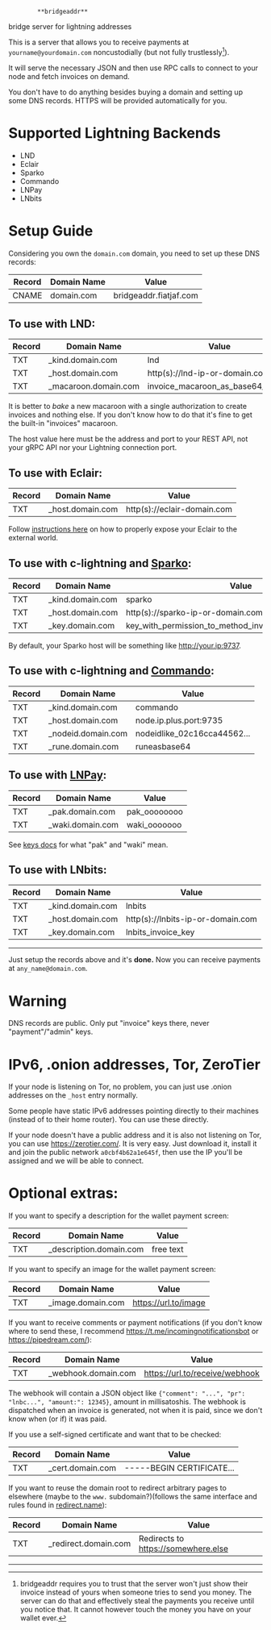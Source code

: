 
            **bridgeaddr**
  bridge server for lightning addresses

This is a server that allows you to receive payments at `yourname@yourdomain.com` noncustodially (but not fully trustlessly[^trustless]).

It will serve the necessary JSON and then use RPC calls to connect to your node and fetch invoices on demand.

You don't have to do anything besides buying a domain and setting up some DNS records. HTTPS will be provided automatically for you.

# Supported Lightning Backends

  - LND
  - Eclair
  - Sparko
  - Commando
  - LNPay
  - LNbits

# Setup Guide

Considering you own the `domain.com` domain, you need to set up these DNS records:

| Record | Domain Name | Value                  |
|--------|-------------|------------------------|
| CNAME  | domain.com  | bridgeaddr.fiatjaf.com |

## To use with LND:

| Record | Domain Name           | Value                               |
|--------|-----------------------|-------------------------------------|
| TXT    | _kind.domain.com      | lnd                                 |
| TXT    | _host.domain.com      | http(s)://lnd-ip-or-domain.com:port |
| TXT    | _macaroon.domain.com  | invoice_macaroon_as_base64_or_hex   |

It is better to _bake_ a new macaroon with a single authorization to create invoices and nothing else. If you don't know how to do that it's fine to get the built-in "invoices" macaroon.

The host value here must be the address and port to your REST API, not your gRPC API nor your Lightning connection port.

## To use with Eclair:

| Record   | Domain Name        | Value                         |
| -------- | ------------------ | ----------------------------- |
| TXT      | _host.domain.com   | http(s)://eclair-domain.com   |

Follow [instructions here](https://gist.github.com/fiatjaf/8e74740d30763713154de15562e08789#file-exposing-eclair-md) on how to properly expose your Eclair to the external world.

## To use with c-lightning and [Sparko](https://github.com/fiatjaf/sparko):

| Record | Domain Name      | Value                                                    |
|--------|------------------|----------------------------------------------------------|
| TXT    | _kind.domain.com | sparko                                                   |
| TXT    | _host.domain.com | http(s)://sparko-ip-or-domain.com                        |
| TXT    | _key.domain.com  | key_with_permission_to_method_invoicewithdescriptionhash |

By default, your Sparko host will be something like http://your.ip:9737.

## To use with c-lightning and [Commando](https://github.com/lightningd/plugins/tree/master/commando):

| Record   | Domain Name        | Value                       |
| -------- | ------------------ | --------------------------- |
| TXT      | _kind.domain.com   | commando                    |
| TXT      | _host.domain.com   | node.ip.plus.port:9735      |
| TXT      | _nodeid.domain.com | nodeidlike_02c16cca44562... |
| TXT      | _rune.domain.com   | runeasbase64                |

## To use with [LNPay](https://lnpay.co/):

| Record | Domain Name      | Value        |
|--------|------------------|--------------|
| TXT    | _pak.domain.com  | pak_oooooooo |
| TXT    | _waki.domain.com | waki_ooooooo |

See [keys docs](https://docs.lnpay.co/api/get-started/access-keys) for what "pak" and "waki" mean.

## To use with LNbits:

| Record | Domain Name      | Value                             |
|--------|------------------|-----------------------------------|
| TXT    | _kind.domain.com | lnbits                            |
| TXT    | _host.domain.com | http(s)://lnbits-ip-or-domain.com |
| TXT    | _key.domain.com  | lnbits_invoice_key                |

---

Just setup the records above and it's **done.** Now you can receive payments at `any_name@domain.com`.

# Warning

DNS records are public. Only put "invoice" keys there, never "payment"/"admin" keys.

# IPv6, .onion addresses, Tor, ZeroTier

If your node is listening on Tor, no problem, you can just use .onion addresses on the `_host` entry normally.

Some people have static IPv6 addresses pointing directly to their machines (instead of to their home router). You can use these directly.

If your node doesn't have a public address and it is also not listening on Tor, you can use https://zerotier.com/. It is very easy. Just download it, install it and join the public network `a0cbf4b62a1e645f`, then use the IP you'll be assigned and we will be able to connect.

# Optional extras:

If you want to specify a description for the wallet payment screen:

| Record | Domain Name             | Value     |
|--------|-------------------------|-----------|
| TXT    | _description.domain.com | free text |

If you want to specify an image for the wallet payment screen:

| Record | Domain Name       | Value                |
|--------|-------------------|----------------------|
| TXT    | _image.domain.com | https://url.to/image |

If you want to receive comments or payment notifications (if you don't know where to send these, I recommend https://t.me/incomingnotificationsbot or https://pipedream.com/):

| Record | Domain Name         | Value                          |
|--------|---------------------|--------------------------------|
| TXT    | _webhook.domain.com | https://url.to/receive/webhook |

The webhook will contain a JSON object like `{"comment": "...", "pr": "lnbc...", "amount:": 12345}`, amount in millisatoshis. The webhook is dispatched when an invoice is generated, not when it is paid, since we don't know when (or if) it was paid.

If you use a self-signed certificate and want that to be checked:

| Record | Domain Name      | Value                     |
|--------|------------------|---------------------------|
| TXT    | _cert.domain.com | -----BEGIN CERTIFICATE... |

If you want to reuse the domain root to redirect arbitrary pages to elsewhere (maybe to the `www.` subdomain?)(follows the same interface and rules found in [redirect.name](http://redirect.name)):

| Record | Domain Name          | Value                               |
|--------|----------------------|-------------------------------------|
| TXT    | _redirect.domain.com | Redirects to https://somewhere.else |

---

[^trustless]: bridgeaddr requires you to trust that the server won't just show their invoice instead of yours when someone tries to send you money. The server can do that and effectively steal the payments you receive until you notice that. It cannot however touch the money you have on your wallet ever.
